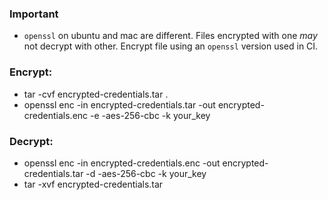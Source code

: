 ### Important
- `openssl` on ubuntu and mac are different. Files encrypted with one *may* not decrypt with other. Encrypt file using an `openssl` version used in CI. 

### Encrypt:
- tar -cvf encrypted-credentials.tar .
- openssl enc -in encrypted-credentials.tar -out encrypted-credentials.enc -e -aes-256-cbc -k your_key

### Decrypt:
- openssl enc -in encrypted-credentials.enc -out encrypted-credentials.tar -d -aes-256-cbc -k your_key
- tar -xvf encrypted-credentials.tar